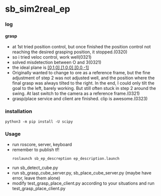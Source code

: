 # sb_sim2real_ep

### log
#### grasp
* at 1st tried position control, but once finished the position control not reaching the desired grasping position, it stopped.(0320)
* so i tried veloc control, work well(0321)
* solved misdetection between O and 3(0321)
* the ideal plane is [[0,1,0],[1,0,0],[0,0,-1]](0321)
* Originally wanted to change to ore as a reference frame, but the fine adjustment of step 2 was not adjusted well, and the position where the final grasp was always tilted to the right. In the end, I could only tilt the goal to the left, barely working. But still often stuck in step 2 around the swing. At last switch to the camera as a reference frame.(0321)
* grasp/place service and client are finished. clip is awesome.(0323)

### installation
```
python3 -m pip install -U scipy
```

### Usage
* run roscore, server, keyboard
* remember to publish tf!
    ```
    roslaunch sb_ep_descreption ep_description.launch
    ```
* run sb_detect_cube.py
* run sb_grasp_cube_server.py, sb_place_cube_server.py (maybe have error, leave them alone)
* modify test_grasp_place_client.py according to your situations and run test_grasp_place_client.py
